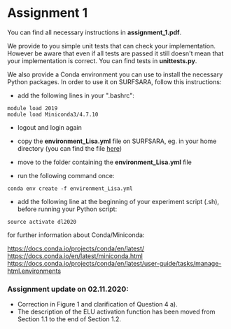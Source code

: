 # Assignment 1

 You can find all necessary instructions in **assignment_1.pdf**.

 We provide to you simple unit tests that can check your implementation. However be aware that even if all tests are passed it still doesn't mean that your implementation is correct. You can find tests in **unittests.py**. 
 
 

 We also provide a Conda environment you can use to install the necessary Python packages. 
 In order to use it on SURFSARA, follow this instructions:


- add the following lines in your ".bashrc":
```
module load 2019
module load Miniconda3/4.7.10
```

- logout and login again

- copy the **environment_Lisa.yml** file on SURFSARA, eg. in your home directory (you can find the file [here](https://github.com/uvadlc/uvadlc_practicals_2020))

- move to the folder containing the **environment_Lisa.yml** file

- run the following command once:
```
conda env create -f environment_Lisa.yml
```

- add the following line at the beginning of your experiment script (.sh), before running your Python script:
```
source activate dl2020
```
    
for further information about Conda/Miniconda:

https://docs.conda.io/projects/conda/en/latest/
https://docs.conda.io/en/latest/miniconda.html
https://docs.conda.io/projects/conda/en/latest/user-guide/tasks/manage-html.environments


### Assignment update on 02.11.2020:
* Correction in Figure 1 and clarification of Question 4 a).
* The description of the ELU activation function has been moved from Section 1.1 to the end of Section 1.2.

